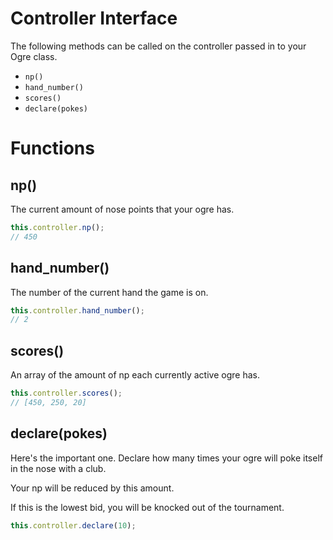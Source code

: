 # Controller Interface

The following methods can be called on the controller passed in to your Ogre class.

* `np()` 
* `hand_number()`
* `scores()`
* `declare(pokes)`


# Functions

## np()

The current amount of nose points that your ogre has.

```js
this.controller.np();
// 450
```

## hand_number()

The number of the current hand the game is on.

```js
this.controller.hand_number();
// 2
```

## scores()

An array of the amount of np each currently active ogre has.

```js
this.controller.scores();
// [450, 250, 20]
```

## declare(pokes)

Here's the important one. Declare how many times your ogre will poke itself
in the nose with a club.

Your np will be reduced by this amount.

If this is the lowest bid, you will be knocked out of the tournament.

```js
this.controller.declare(10);
```

